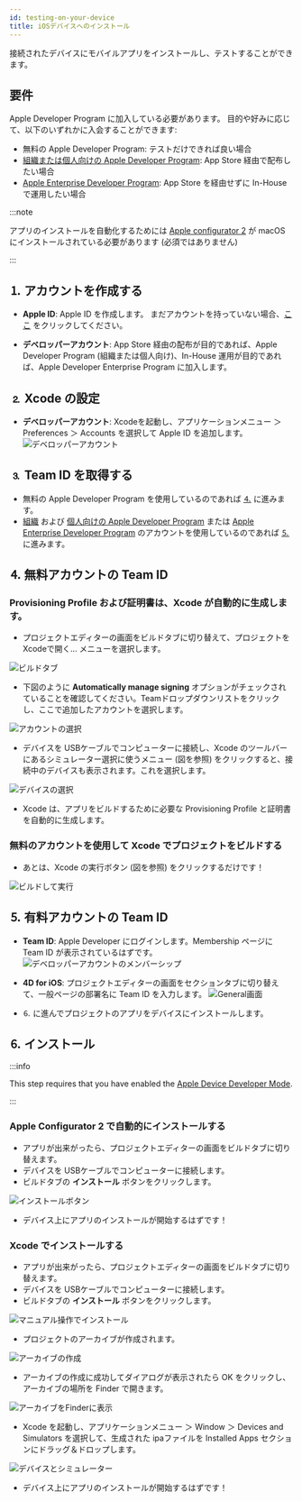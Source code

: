 ```yaml
---
id: testing-on-your-device
title: iOSデバイスへのインストール
---
```


接続されたデバイスにモバイルアプリをインストールし、テストすることができます。


## 要件

Apple Developer Program に加入している必要があります。 目的や好みに応じて、以下のいずれかに入会することができます:

* 無料の Apple Developer Program: テストだけできれば良い場合
* [組織または個人向けの Apple Developer Program](https://developer.apple.com/programs/enroll/): App Store 経由で配布したい場合
* [Apple Enterprise Developer Program](https://developer.apple.com/programs/enterprise/): App Store を経由せずに In-House で運用したい場合


:::note

アプリのインストールを自動化するためには [Apple configurator 2](https://itunes.apple.com/us/app/apple-configurator-2/id1037126344) が macOS にインストールされている必要があります (必須ではありません)

:::


## ⒈ アカウントを作成する

* **Apple ID**: Apple ID を作成します。 まだアカウントを持っていない場合、[ここ](https://appleid.apple.com/account#!&page=create) をクリックしてください。

* **デベロッパーアカウント**: App Store 経由の配布が目的であれば、Apple Developer Program (組織または個人向け)、In-House 運用が目的であれば、Apple Developer Enterprise Program に加入します。

## ⒉ Xcode の設定

* **デベロッパーアカウント**: Xcodeを起動し、アプリケーションメニュー ＞ Preferences ＞ Accounts を選択して Apple ID を追加します。 ![デベロッパーアカウント](img/Developer-Account-4D-for-iOS.png)

## ⒊ Team ID を取得する

* 無料の Apple Developer Program を使用しているのであれば [⒋](#無料アカウントの-team-id) に進みます。
* [組織](../tutorials/developer-program/register-apple-developer-program-organization) および [個人向けの Apple Developer Program](../tutorials/developer-program/register-apple-developer-program-individual) または [Apple Enterprise Developer Program](../tutorials/developer-program/register-apple-developer-enterprise-program) のアカウントを使用しているのであれば [⒌](#有料アカウントの-team-id) に進みます。

## ⒋ 無料アカウントの Team ID

### Provisioning Profile および証明書は、Xcode が自動的に生成します。

* プロジェクトエディターの画面をビルドタブに切り替えて、プロジェクトをXcodeで開く... メニューを選択します。

![ビルドタブ](img/Open-your-project-Xcode-4D-for-iOS.png)

* 下図のように **Automatically manage signing** オプションがチェックされていることを確認してください。Teamドロップダウンリストをクリックし、ここで追加したアカウントを選択します。

![アカウントの選択](img/account-Selection-Free-Account.png)

* デバイスを USBケーブルでコンピューターに接続し、Xcode のツールバーにあるシミュレーター選択に使うメニュー (図を参照) をクリックすると、接続中のデバイスも表示されます。これを選択します。

![デバイスの選択](img/select-device-Free-Account.png)

* Xcode は、アプリをビルドするために必要な Provisioning Profile と証明書を自動的に生成します。

### 無料のアカウントを使用して Xcode でプロジェクトをビルドする

* あとは、Xcode の実行ボタン (図を参照) をクリックするだけです！

![ビルドして実行](img/Build-Run-Free-Account.png)

## ⒌ 有料アカウントの Team ID

* **Team ID**: Apple Developer にログインします。Membership ページに Team ID が表示されているはずです。 ![デベロッパーアカウントのメンバーシップ](img/Team-ID-4D-for-iOS.png)

* **4D for iOS**: プロジェクトエディターの画面をセクションタブに切り替えて、一般ページの部署名に Team ID を入力します。 ![General画面](img/Team-ID-General-Section-4D-for-iOS.png)

* ⒍ に進んでプロジェクトのアプリをデバイスにインストールします。

## ⒍ インストール


:::info

This step requires that you have enabled the [Apple Device Developer Mode](../../getting-started/requirements.md#apple-device-developer-mode).

:::

### Apple Configurator 2 で自動的にインストールする

* アプリが出来がったら、プロジェクトエディターの画面をビルドタブに切り替えます。
* デバイスを USBケーブルでコンピューターに接続します。
* ビルドタブの **インストール** ボタンをクリックします。

![インストールボタン](img/Install-button-build-tab-4D-for-iOS.png)

* デバイス上にアプリのインストールが開始するはずです！

### Xcode でインストールする

* アプリが出来がったら、プロジェクトエディターの画面をビルドタブに切り替えます。
* デバイスを USBケーブルでコンピューターに接続します。
* ビルドタブの **インストール** ボタンをクリックします。

![マニュアル操作でインストール](img/Manual-installation-4D-for-iOS.png)

* プロジェクトのアーカイブが作成されます。

![アーカイブの作成](img/Archive-creation.png)

* アーカイブの作成に成功してダイアログが表示されたら OK をクリックし、アーカイブの場所を Finder で開きます。

![アーカイブをFinderに表示](img/Reveal-archive-in-Finder.png)

* Xcode を起動し、アプリケーションメニュー ＞ Window ＞ Devices and Simulators を選択して、生成された ipaファイルを Installed Apps セクションにドラッグ＆ドロップします。

![デバイスとシミュレーター](img/Devices-and-Simulators-4D-for-iOS.png)

* デバイス上にアプリのインストールが開始するはずです！





